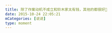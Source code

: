```yaml
---
title: 除了作案动机不成立和铃木家太有钱，其他的都很好🌹
date: 2015-10-24 22:05:21
mCategories: [说说]
type: moment
---
```


<div id="pics-20151024220521"></div>

<script src="/lib/moment/pics.js"></script>
<script>
var data = [
    {"link": "2015-10-24_000000.jpeg", "type": "shuoshuo"}
];
picsRender(data, "pics-20151024220521");
</script>
